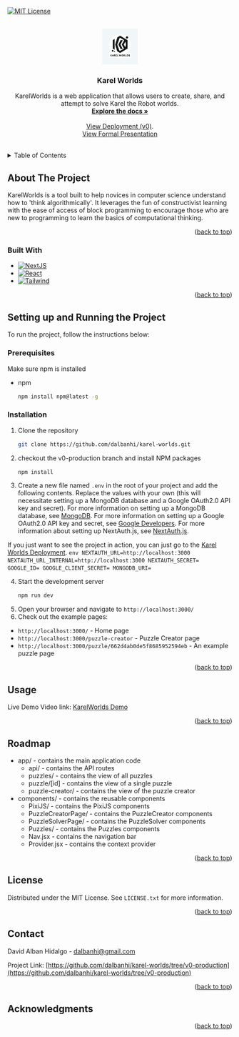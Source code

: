 <!-- Using README template from: https://github.com/othneildrew/Best-README-Template/tree/master-->

<a name="readme-top"></a>


<!-- PROJECT SHIELDS -->
[![MIT License][license-shield]][license-url]

<!-- PROJECT LOGO -->
<br />
<div align="center">
  <a href="https://github.com/dalbanhi/karel-worlds">
    <img src="https://raw.githubusercontent.com/dalbanhi/karel-worlds/v0-production/public/assets/images/karelWorldsLogo.jpg" alt="Logo" width="80" height="80">
  </a>

<h3 align="center">Karel Worlds</h3>

  <p align="center">
    KarelWorlds is a web application that allows users to create, share, and attempt to solve Karel the Robot worlds.
    <br />
    <a href="https://github.com/dalbanhi/karel-worlds"><strong>Explore the docs »</strong></a>
    <br />
    <br />
    <a href="https://karel-worlds.vercel.app/">View Deployment (v0)</a>.
    <br />
    <a href="https://www.loom.com/share/9ffec75b168b44008ce85c833f50a8a9">View Formal Presentation</a>
    <br />
    <br />

  </p>
</div>



<!-- TABLE OF CONTENTS -->
<details>
  <summary>Table of Contents</summary>
  <ol>
    <li>
      <a href="#about-the-project">About The Project</a>
      <ul>
        <li><a href="#built-with">Built With</a></li>
      </ul>
    </li>
    <li>
      <a href="#getting-started">Getting Started</a>
      <ul>
        <li><a href="#prerequisites">Prerequisites</a></li>
        <li><a href="#installation">Installation</a></li>
      </ul>
    </li>
    <li><a href="#usage">Usage</a></li>
    <li><a href="#roadmap">Roadmap</a></li>
    <li><a href="#license">License</a></li>
    <li><a href="#contact">Contact</a></li>
    <li><a href="#acknowledgments">Acknowledgments</a></li>
  </ol>
</details>



<!-- ABOUT THE PROJECT -->
## About The Project

KarelWorlds is a tool built to help novices in computer science understand how to 'think algorithmically'. It leverages the fun of constructivist learning with the ease of access of block programming to encourage those who are new to programming to learn the basics of computational thinking.

<p align="right">(<a href="#readme-top">back to top</a>)</p>



### Built With

* [![NextJS][NextJS]][Next-url]
* [![React][React.js]][React-url]
* [![Tailwind][TailwindCSS]][Tailwind-url]

<p align="right">(<a href="#readme-top">back to top</a>)</p>


<!-- GETTING STARTED -->
## Setting up and Running the Project

To run the project, follow the instructions below:

### Prerequisites

Make sure npm is installed
* npm
  ```sh
  npm install npm@latest -g
  ```

### Installation

1. Clone the repository

   ```sh
   git clone https://github.com/dalbanhi/karel-worlds.git
   ```

2. checkout the v0-production branch and install NPM packages
   ```sh
   npm install
   ```
3. Create a new file named  `.env` in the root of your project and add the following contents. Replace the values with your own (this will necessitate setting up a MongoDB database and a Google OAuth2.0 API key and secret). For more information on setting up a MongoDB database, see [MongoDB](https://www.mongodb.com/). For more information on setting up a Google OAuth2.0 API key and secret, see [Google Developers](https://developers.google.com/identity/protocols/oauth2). For more information about setting up NextAuth.js, see [NextAuth.js](https://next-auth.js.org/).

If you just want to see the project in action, you can just go to the [Karel Worlds Deployment](https://karel-worlds.vercel.app/).
    ```env
    NEXTAUTH_URL=http://localhost:3000
    NEXTAUTH_URL_INTERNAL=http://localhost:3000
    NEXTAUTH_SECRET=
    GOOGLE_ID=
    GOOGLE_CLIENT_SECRET=
    MONGODB_URI=
    ```

4. Start the development server
   ```sh
   npm run dev
   ```
5. Open your browser and navigate to `http://localhost:3000/`
6. Check out the example pages:
 -  `http://localhost:3000/` - Home page
 -  `http://localhost:3000/puzzle-creator` - Puzzle Creator page
 -  `http://localhost:3000/puzzle/662d4ab0de5f8685952594eb` - An example puzzle page
<p align="right">(<a href="#readme-top">back to top</a>)</p>



<!-- USAGE EXAMPLES -->
## Usage

Live Demo Video link: [KarelWorlds Demo](https://www.loom.com/share/9ffec75b168b44008ce85c833f50a8a9)

<p align="right">(<a href="#readme-top">back to top</a>)</p>



<!-- ROADMAP -->
## Roadmap
- app/ - contains the main application code
    - api/ - contains the API routes
    - puzzles/ - contains the view of all puzzles
    - puzzle/[id] - contains the view of a single puzzle
    - puzzle-creator/ - contains the view of the puzzle creator
- components/ - contains the reusable components
    - PixiJS/ - contains the PixiJS components
    - PuzzleCreatorPage/ - contains the PuzzleCreator components
    - PuzzleSolverPage/ - contains the PuzzleSolver components
    - Puzzles/ - contains the Puzzles components
    - Nav.jsx - contains the navigation bar
    - Provider.jsx - contains the context provider





<p align="right">(<a href="#readme-top">back to top</a>)</p>


<!-- LICENSE -->
## License

Distributed under the MIT License. See `LICENSE.txt` for more information.

<p align="right">(<a href="#readme-top">back to top</a>)</p>


<!-- CONTACT -->
## Contact

David Alban Hidalgo - dalbanhi@gmail.com

Project Link: [https://github.com/dalbanhi/karel-worlds/tree/v0-production](https://github.com/dalbanhi/karel-worlds/tree/v0-production)

<p align="right">(<a href="#readme-top">back to top</a>)</p>



<!-- ACKNOWLEDGMENTS -->
## Acknowledgments


<p align="right">(<a href="#readme-top">back to top</a>)</p>



<!-- MARKDOWN LINKS & IMAGES -->
<!-- https://www.markdownguide.org/basic-syntax/#reference-style-links -->
[license-shield]: https://img.shields.io/github/license/dalbanhi/bibbl.io.svg?style=for-the-badge
[license-url]: https://github.com/dalbanhi/bibbl.io/blob/main/LICENSE.txt
<!-- [] -->
[NextJS]: https://img.shields.io/badge/NextJS-000000?style=for-the-badge&logo=next.js&logoColor=white
[Next-url]: https://nextjs.org/
[React.js]: https://img.shields.io/badge/React-20232A?style=for-the-badge&logo=react&logoColor=61DAFB
[React-url]: https://reactjs.org/
[TailwindCSS]: https://img.shields.io/badge/TailwindCSS-38B2AC?style=for-the-badge&logo=tailwind-css&logoColor=white
[tailwind-url]: https://tailwindcss.com/